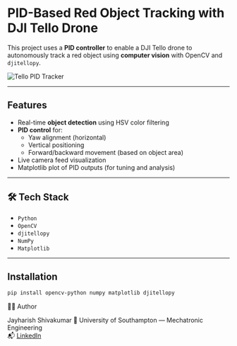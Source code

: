 # PID-Based Red Object Tracking with DJI Tello Drone

This project uses a **PID controller** to enable a DJI Tello drone to autonomously track a red object using **computer vision** with OpenCV and `djitellopy`.

![Tello PID Tracker](https://github.com/jayshiv06/PID-Based-Red-Object-Tracking-with-DJI-Tello-Drone/assets/your-image-link) <!-- Optional: add GIF or screenshot -->

---

## Features

- Real-time **object detection** using HSV color filtering
- **PID control** for:
  - Yaw alignment (horizontal)
  - Vertical positioning
  - Forward/backward movement (based on object area)
- Live camera feed visualization
- Matplotlib plot of PID outputs (for tuning and analysis)

---

## 🛠️ Tech Stack

- `Python`
- `OpenCV`
- `djitellopy`
- `NumPy`
- `Matplotlib`

---

## Installation

```bash
pip install opencv-python numpy matplotlib djitellopy
```

🧑‍💻 Author

Jayharish Shivakumar
📍 University of Southampton — Mechatronic Engineering <br>
📬 [LinkedIn](https://www.linkedin.com/in/jayharish-shivakumar-18591b275?lipi=urn%3Ali%3Apage%3Ad_flagship3_profile_view_base_contact_details%3BJ8gsKPwrTfK399uKGHno3w%3D%3D)
